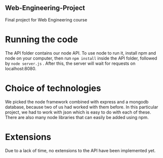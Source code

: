 ## Web-Engineering-Project
Final project for Web Engineering course

# Running the code
The API folder contains our node API. To use node to run it, install npm and node on your computer, then run 
`npm install` 
inside the API folder, followed by 
`node server.js` 
. After this, the server will wait for requests on localhost:8080.

# Choice of technologies
We picked the node framework combined with express and a mongodb database, because two of us had worked with them before. In this particular project, we had to work with json which is easy to do with each of these. There are also many node libraries that can easily be added using npm.

# Extensions
Due to a lack of time, no extensions to the API have been implemented yet.
